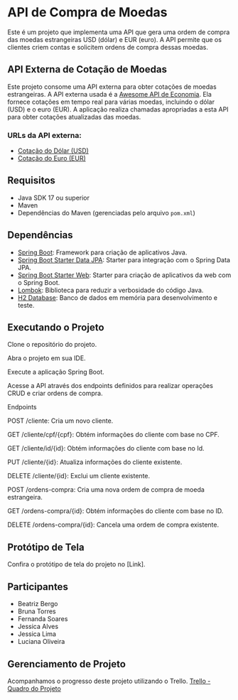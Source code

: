 # API de Compra de Moedas

Este é um projeto que implementa uma API que gera uma ordem de compra das moedas estrangeiras USD (dólar) e EUR (euro). A API permite que os clientes criem contas e solicitem ordens de compra dessas moedas.

## API Externa de Cotação de Moedas

Este projeto consome uma API externa para obter cotações de moedas estrangeiras. A API externa usada é a [Awesome API de Economia](https://economia.awesomeapi.com.br/). Ela fornece cotações em tempo real para várias moedas, incluindo o dólar (USD) e o euro (EUR). A aplicação realiza chamadas apropriadas a esta API para obter cotações atualizadas das moedas.

### URLs da API externa:

- [Cotação do Dólar (USD)](https://economia.awesomeapi.com.br/USD/)
- [Cotação do Euro (EUR)](https://economia.awesomeapi.com.br/EUR/)

## Requisitos

- Java SDK 17 ou superior
- Maven
- Dependências do Maven (gerenciadas pelo arquivo `pom.xml`)

## Dependências

- [Spring Boot](https://spring.io/projects/spring-boot): Framework para criação de aplicativos Java.
- [Spring Boot Starter Data JPA](https://spring.io/guides/gs/accessing-data-jpa/): Starter para integração com o Spring Data JPA.
- [Spring Boot Starter Web](https://spring.io/guides/gs/spring-boot/): Starter para criação de aplicativos da web com o Spring Boot.
- [Lombok](https://projectlombok.org/): Biblioteca para reduzir a verbosidade do código Java.
- [H2 Database](https://www.h2database.com/html/main.html): Banco de dados em memória para desenvolvimento e teste.

## Executando o Projeto

Clone o repositório do projeto.

Abra o projeto em sua IDE.

Execute a aplicação Spring Boot.

Acesse a API através dos endpoints definidos para realizar operações CRUD e criar ordens de compra.

Endpoints

POST /cliente: Cria um novo cliente.

GET /cliente/cpf/{cpf}: Obtém informações do cliente com base no CPF.

GET /cliente/id/{id}: Obtém informações do cliente com base no Id.

PUT /cliente/{id}: Atualiza informações do cliente existente.

DELETE /cliente/{id}: Exclui um cliente existente.

POST /ordens-compra: Cria uma nova ordem de compra de moeda estrangeira.

GET /ordens-compra/{id}: Obtém informações do cliente com base no ID.

DELETE /ordens-compra/{id}: Cancela uma ordem de compra existente.

## Protótipo de Tela

Confira o protótipo de tela do projeto no [Link]. 

## Participantes

- Beatriz Bergo
- Bruna Torres
- Fernanda Soares
- Jessica Alves
- Jessica Lima
- Luciana Oliveira

## Gerenciamento de Projeto

Acompanhamos o progresso deste projeto utilizando o Trello.
[Trello - Quadro do Projeto](https://trello.com/b/n9V90o5R/projeto-api-moedas-m%C3%B3dulo-iv)




